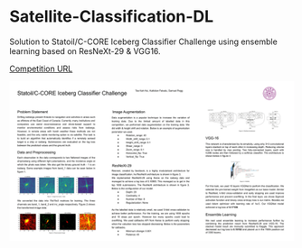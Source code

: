 # Satellite-Classification-DL
Solution to Statoil/C-CORE Iceberg Classifier Challenge using ensemble learning based on ResNeXt-29 &amp; VGG16.

[Competition URL](https://www.kaggle.com/c/statoil-iceberg-classifier-challenge)

![Alt text](/img/poster.png?raw=true "Poster")
